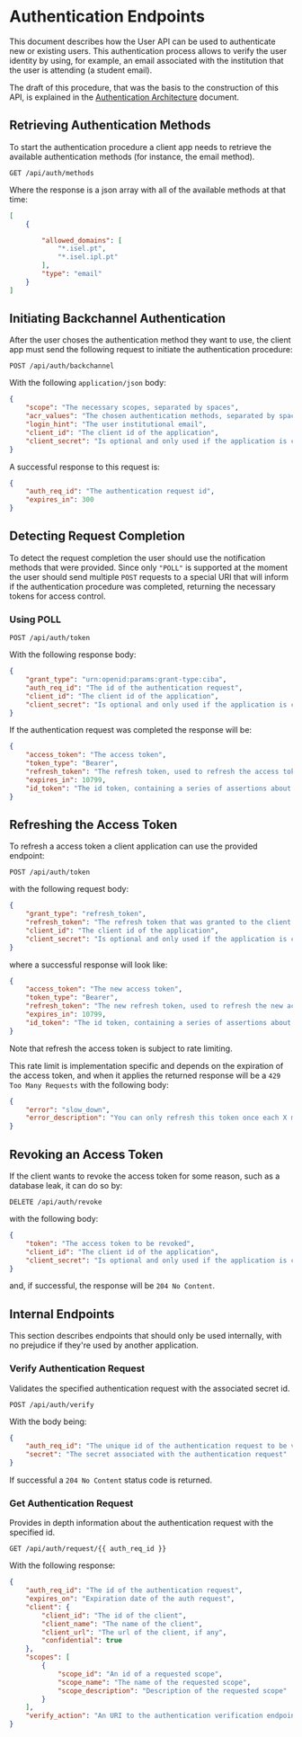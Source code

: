 # Authentication Endpoints

This document describes how the User API can be used to authenticate new or existing users. This authentication process allows to verify the user identity by using, for example, an email associated with the institution that the user is attending (a student email).

The draft of this procedure, that was the basis to the construction of this API, is explained in the [Authentication Architecture](../../architecture/user_api/Authentication.md) document.

## Retrieving Authentication Methods

To start the authentication procedure a client app needs to retrieve the available authentication methods (for instance, the email method).

```http
GET /api/auth/methods
```

Where the response is a json array with all of the available methods at that time:

```json
[
    {

        "allowed_domains": [
            "*.isel.pt",
            "*.isel.ipl.pt"
        ],
        "type": "email"
    }
]
```

## Initiating Backchannel Authentication

After the user choses the authentication method they want to use, the client app must send the following request to initiate the authentication procedure:

```http
POST /api/auth/backchannel
``` 

With the following `application/json` body:

```json
{
    "scope": "The necessary scopes, separated by spaces",
    "acr_values": "The chosen authentication methods, separated by space. Only 'email' is available for now",
    "login_hint": "The user institutional email",
    "client_id": "The client id of the application",
    "client_secret": "Is optional and only used if the application is confidential"
}
```

A successful response to this request is:

```json
{
    "auth_req_id": "The authentication request id",
    "expires_in": 300
}
```

## Detecting Request Completion

To detect the request completion the user should use the notification methods that were provided. Since only `"POLL"` is supported at the moment the user should send multiple `POST` requests to a special URI that will inform if the authentication procedure was completed, returning the necessary tokens for access control.

### Using POLL

```http
POST /api/auth/token
```

With the following response body:

```json
{
    "grant_type": "urn:openid:params:grant-type:ciba",
    "auth_req_id": "The id of the authentication request",
    "client_id": "The client id of the application",
    "client_secret": "Is optional and only used if the application is confidential"
}
```

If the authentication request was completed the response will be:

```json
{
    "access_token": "The access token",
    "token_type": "Bearer",
    "refresh_token": "The refresh token, used to refresh the access token",
    "expires_in": 10799,
    "id_token": "The id token, containing a series of assertions about the user"
}
```

## Refreshing the Access Token

To refresh a access token a client application can use the provided endpoint:

```http
POST /api/auth/token
```

with the following request body:

```json
{
    "grant_type": "refresh_token",
    "refresh_token": "The refresh token that was granted to the client application",
    "client_id": "The client id of the application",
    "client_secret": "Is optional and only used if the application is confidential"
}
```

where a successful response will look like:

```json
{
    "access_token": "The new access token",
    "token_type": "Bearer",
    "refresh_token": "The new refresh token, used to refresh the new access token",
    "expires_in": 10799,
    "id_token": "The id token, containing a series of assertions about the user"
}
```

Note that refresh the access token is subject to rate limiting.

This rate limit is implementation specific and depends on the expiration of the access token, and when it applies the returned response will be a `429 Too Many Requests` with the following body: 

```json
{
    "error": "slow_down",
    "error_description": "You can only refresh this token once each X minutes"
}
```

## Revoking an Access Token

If the client wants to revoke the access token for some reason, such as a database leak, it can do so by:

```http
DELETE /api/auth/revoke
```

with the following body:

```json
{
    "token": "The access token to be revoked",
    "client_id": "The client id of the application",
    "client_secret": "Is optional and only used if the application is confidential"
}
```

and, if successful, the response will be `204 No Content`.

## Internal Endpoints

This section describes endpoints that should only be used internally, with no prejudice if they're used by another application.

### Verify Authentication Request

Validates the specified authentication request with the associated secret id.

```http
POST /api/auth/verify
```

With the body being:

```json
{
    "auth_req_id": "The unique id of the authentication request to be validated",
    "secret": "The secret associated with the authentication request"
}
```

If successful a `204 No Content` status code is returned.

### Get Authentication Request

Provides in depth information about the authentication request with the specified id.

```http
GET /api/auth/request/{{ auth_req_id }}
```

With the following response:

```json
{
    "auth_req_id": "The id of the authentication request",
    "expires_on": "Expiration date of the auth request",
    "client": {
        "client_id": "The id of the client",
        "client_name": "The name of the client",
        "client_url": "The url of the client, if any",
        "confidential": true
    },
    "scopes": [
        {
            "scope_id": "An id of a requested scope",
            "scope_name": "The name of the requested scope",
            "scope_description": "Description of the requested scope"
        }
    ],
    "verify_action": "An URI to the authentication verification endpoint"
}
```
